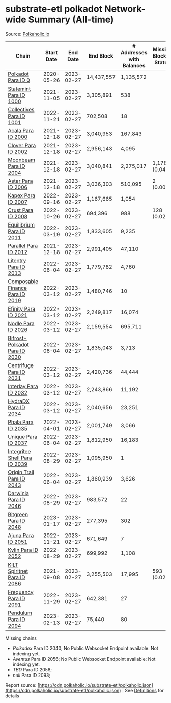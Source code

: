 # substrate-etl polkadot Network-wide Summary (All-time)

Source: [Polkaholic.io](https://polkaholic.io)


| Chain            | Start Date | End Date | End Block | # Addresses with Balances | Missing Blocks / Status |
| ---------------- | ---------- | ---------| --------- | ------------------------- | ----------------------- |
| [Polkadot Para ID 0](/polkadot/0-polkadot) | 2020-05-26 | 2023-02-27 | 14,437,557 |  1,135,572 |    |
| [Statemint Para ID 1000](/polkadot/1000-statemint) | 2021-11-05 | 2023-02-27 | 3,305,891 |  538 |    |
| [Collectives Para ID 1001](/polkadot/1001-collectives) | 2022-11-21 | 2023-02-27 | 702,508 |  18 |    |
| [Acala Para ID 2000](/polkadot/2000-acala) | 2021-12-18 | 2023-02-27 | 3,040,953 |  167,843 |    |
| [Clover Para ID 2002](/polkadot/2002-clover) | 2021-12-18 | 2023-02-27 | 2,956,143 |  4,095 |    |
| [Moonbeam Para ID 2004](/polkadot/2004-moonbeam) | 2021-12-18 | 2023-02-27 | 3,040,841 |  2,275,017 | 1,178 (0.04%)  |
| [Astar Para ID 2006](/polkadot/2006-astar) | 2021-12-18 | 2023-02-27 | 3,036,303 |  510,095 | 2 (0.00%)  |
| [Kapex Para ID 2007](/polkadot/2007-kapex) | 2022-09-16 | 2023-02-27 | 1,167,665 |  1,054 |    |
| [Crust Para ID 2008](/polkadot/2008-crust) | 2022-10-26 | 2023-02-27 | 694,396 |  988 | 128 (0.02%)  |
| [Equilibrium Para ID 2011](/polkadot/2011-equilibrium) | 2022-03-19 | 2023-02-27 | 1,833,605 |  9,235 |    |
| [Parallel Para ID 2012](/polkadot/2012-parallel) | 2021-12-18 | 2023-02-27 | 2,991,405 |  47,110 |    |
| [Litentry Para ID 2013](/polkadot/2013-litentry) | 2022-06-04 | 2023-02-27 | 1,779,782 |  4,760 |    |
| [Composable Finance Para ID 2019](/polkadot/2019-composable) | 2022-03-12 | 2023-02-27 | 1,480,746 |  10 |    |
| [Efinity Para ID 2021](/polkadot/2021-efinity) | 2022-03-12 | 2023-02-27 | 2,249,817 |  16,074 |    |
| [Nodle Para ID 2026](/polkadot/2026-nodle) | 2022-03-12 | 2023-02-27 | 2,159,554 |  695,711 |    |
| [Bifrost-Polkadot Para ID 2030](/polkadot/2030-bifrost-dot) | 2022-06-04 | 2023-02-27 | 1,835,043 |  3,713 |    |
| [Centrifuge Para ID 2031](/polkadot/2031-centrifuge) | 2022-03-12 | 2023-02-27 | 2,420,736 |  44,444 |    |
| [Interlay Para ID 2032](/polkadot/2032-interlay) | 2022-03-12 | 2023-02-27 | 2,243,866 |  11,192 |    |
| [HydraDX Para ID 2034](/polkadot/2034-hydradx) | 2022-03-12 | 2023-02-27 | 2,040,656 |  23,251 |    |
| [Phala Para ID 2035](/polkadot/2035-phala) | 2022-04-01 | 2023-02-27 | 2,001,749 |  3,066 |    |
| [Unique Para ID 2037](/polkadot/2037-unique) | 2022-06-04 | 2023-02-27 | 1,812,950 |  16,183 |    |
| [Integritee Shell Para ID 2039](/polkadot/2039-integritee-shell) | 2022-08-29 | 2023-02-27 | 1,095,950 |  1 |    |
| [Origin Trail Para ID 2043](/polkadot/2043-origintrail) | 2022-06-04 | 2023-02-27 | 1,860,939 |  3,626 |    |
| [Darwinia Para ID 2046](/polkadot/2046-darwinia) | 2022-08-29 | 2023-02-27 | 983,572 |  22 |    |
| [Bitgreen Para ID 2048](/polkadot/2048-bitgreen) | 2023-01-17 | 2023-02-27 | 277,395 |  302 |    |
| [Ajuna Para ID 2051](/polkadot/2051-ajuna) | 2022-11-21 | 2023-02-27 | 671,649 |  7 |    |
| [Kylin Para ID 2052](/polkadot/2052-kylin) | 2022-08-29 | 2023-02-27 | 699,992 |  1,108 |    |
| [KILT Spiritnet Para ID 2086](/polkadot/2086-kilt) | 2021-09-08 | 2023-02-27 | 3,255,503 |  17,995 | 593 (0.02%)  |
| [Frequency Para ID 2091](/polkadot/2091-frequency) | 2022-11-29 | 2023-02-27 | 642,381 |  27 |    |
| [Pendulum Para ID 2094](/polkadot/2094-pendulum) | 2023-02-13 | 2023-02-27 | 75,440 |  80 |    |

Missing chains


* *Polkadex* Para ID 2040; No Public Websocket Endpoint available: Not indexing yet.
* *Aventus* Para ID 2056; No Public Websocket Endpoint available: Not indexing yet.
* *TBD* Para ID 2058; 
* *null* Para ID 2093; 

Report source: [https://cdn.polkaholic.io/substrate-etl/polkaholic.json](https://cdn.polkaholic.io/substrate-etl/polkaholic.json) | See [Definitions](/DEFINITIONS.md) for details
